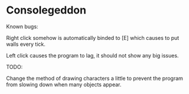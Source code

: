 # Consolegeddon

Known bugs:

Right click somehow is automatically binded to [E] which causes to put walls every tick.

Left click causes the program to lag, it should not show any big issues.


TODO: 

Change the method of drawing characters a little to prevent the program from slowing down when many objects appear.
